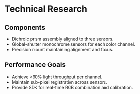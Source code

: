 # Technical Research

## Components
- Dichroic prism assembly aligned to three sensors.
- Global-shutter monochrome sensors for each color channel.
- Precision mount maintaining alignment and focus.

## Performance Goals
- Achieve >90% light throughput per channel.
- Maintain sub-pixel registration across sensors.
- Provide SDK for real-time RGB combination and calibration.
